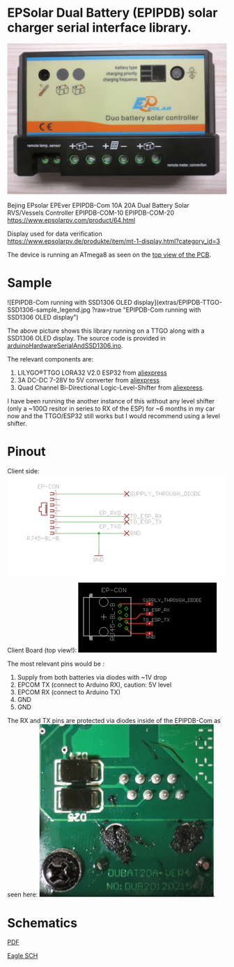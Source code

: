 # EPSolar Dual Battery (EPIPDB) solar charger serial interface library.

![EPIPDB-Com Picture](extras/EPIPDB-Com-20A_top.jpg?raw=true "EPIPDB-Com Picture")

Bejing EPsolar
EPEver EPIPDB-Com 10A 20A Dual Battery Solar RVS/Vessels Controller
EPIPDB-COM-10
EPIPDB-COM-20
https://www.epsolarpv.com/product/64.html

Display used for data verification
https://www.epsolarpv.de/produkte/item/mt-1-display.html?category_id=3

The device is running an ATmega8 as seen on the [top view of the PCB](extras/EPIPDB-Com-20A_PCB_top.jpg).

# Sample
![EPIPDB-Com running with SSD1306 OLED display](extras/EPIPDB-TTGO-SSD1306-sample_legend.jpg
?raw=true "EPIPDB-Com running with SSD1306 OLED display")

The above picture shows this library running on a TTGO along with a SSD1306 OLED display.
The source code is provided in [arduinoHardwareSerialAndSSD1306.ino](examples/arduinoHardwareSerialAndSSD1306/arduinoHardwareSerialAndSSD1306.ino).

The relevant components are: 
1. LILYGO®TTGO LORA32 V2.0 ESP32 from [aliexpress](https://de.aliexpress.com/item/32846302183.html)
2. 3A DC-DC 7-28V to 5V converter from [aliexpress](https://de.aliexpress.com/item/32862049641.html)
3. Quad Channel Bi-Directional Logic-Level-Shifter from [aliexpress](https://de.aliexpress.com/item/1821378018.html).

I have been running the another instance of this without any level shifter (only a ~100Ω resitor in series to RX of the ESP) for ~6 months in my car now and the TTGO/ESP32 still works but I would recommend using a level shifter.

# Pinout

Client side:
![EPIPDB-Com RJ45 Pinout](extras/pinout-eagle-schematic_cropped.png?raw=true "EPIPDB-Com RJ45 Pinout")

Client Board (top view!):
![EPIPDB-Com RJ45 Pinout](extras/pinout-eagle-board_cropped.png?raw=true "EPIPDB-Com RJ45 Pinout")

The most relevant pins would be :
1. Supply from both batteries via diodes with ~1V drop
5. EPCOM TX (connect to Arduino RX), caution: 5V level
6. EPCOM RX (connect to Arduino TX)
7. GND
8. GND

The RX and TX pins are protected via diodes inside of the EPIPDB-Com as seen here:
![EPIPDB-Com RJ45 Connector](extras/EPIPDB-Com-RJ45_connector.jpg?raw=true "EPIPDB-Com Inside of the EPIPDB-Com").

# Schematics

[PDF](extras/pinout-eagle-schematic.pdf)

[Eagle SCH](extras/pinout-eagle-schematic.sch)